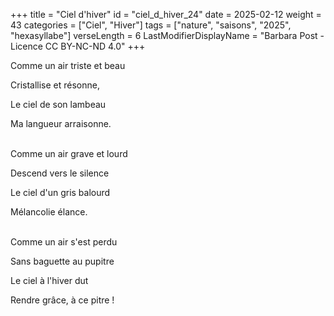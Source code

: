 +++
title = "Ciel d'hiver"
id = "ciel_d_hiver_24"
date = 2025-02-12
weight = 43
categories = ["Ciel", "Hiver"]
tags = ["nature", "saisons", "2025", "hexasyllabe"]
verseLength = 6
LastModifierDisplayName = "Barbara Post - Licence CC BY-NC-ND 4.0"
+++

Comme un air triste et beau

Cristallise et résonne,

Le ciel de son lambeau

Ma langueur arraisonne.

 \
Comme un air grave et lourd

Descend vers le silence

Le ciel d'un gris balourd

Mélancolie élance.

 \
Comme un air s'est perdu

Sans baguette au pupitre

Le ciel à l'hiver dut

Rendre grâce, à ce pitre !
